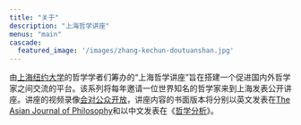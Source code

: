 ```yaml
---
title: "关于"
description: "上海哲学讲座"
menus: "main"
cascade:
  featured_image: '/images/zhang-kechun-doutuanshan.jpg'
---
```


由[上海纽约大学](https://shanghai.nyu.edu/cn)的哲学学者们筹办的“上海哲学讲座”旨在搭建一个促进国内外哲学家之间交流的平台。该系列将每年邀请一位世界知名的哲学家来到上海发表公开讲座。讲座的视频录像[会对公众开放](https://www.youtube.com/@shanghai-lecture)，讲座内容的书面版本将分别以英文发表在[The Asian Journal of Philosophy](https://link.springer.com/journal/44204)和以中文发表在《[哲学分析](https://zxfx.cbpt.cnki.net/WKC3/WebPublication/index.aspx?mid=zxfx)》。